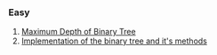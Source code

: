 ### Easy
1. [Maximum Depth of Binary Tree](https://leetcode.com/problems/build-array-from-permutation/)
2. [Implementation of the binary tree and it's methods](https://docs.google.com/document/d/1HDae036EEJLQrMItq6pXGYvGRPpntwIEjhmROeW3EvA/edit)
